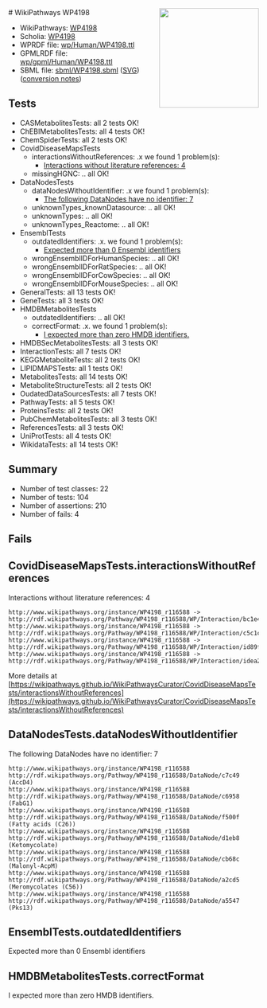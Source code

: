 <img style="float: right; width: 200px" src="../logo.png" />
# WikiPathways WP4198

* WikiPathways: [WP4198](https://identifiers.org/wikipathways:WP4198)
* Scholia: [WP4198](https://scholia.toolforge.org/wikipathways/WP4198)
* WPRDF file: [wp/Human/WP4198.ttl](../wp/Human/WP4198.ttl)
* GPMLRDF file: [wp/gpml/Human/WP4198.ttl](../wp/gpml/Human/WP4198.ttl)
* SBML file: [sbml/WP4198.sbml](../sbml/WP4198.sbml) ([SVG](../sbml/WP4198.svg)) ([conversion notes](../sbml/WP4198.txt))

## Tests
* CASMetabolitesTests: all 2 tests OK!
* ChEBIMetabolitesTests: all 4 tests OK!
* ChemSpiderTests: all 2 tests OK!
* CovidDiseaseMapsTests
    * interactionsWithoutReferences: .x we found 1 problem(s):
        * [Interactions without literature references: 4](#2e295932)
    * missingHGNC: .. all OK!
* DataNodesTests
    * dataNodesWithoutIdentifier: .x we found 1 problem(s):
        * [The following DataNodes have no identifier: 7](#d2d32fa6)
    * unknownTypes_knownDatasource: .. all OK!
    * unknownTypes: .. all OK!
    * unknownTypes_Reactome: .. all OK!
* EnsemblTests
    * outdatedIdentifiers: .x. we found 1 problem(s):
        * [Expected more than 0 Ensembl identifiers](#f44398b7)
    * wrongEnsemblIDForHumanSpecies: .. all OK!
    * wrongEnsemblIDForRatSpecies: .. all OK!
    * wrongEnsemblIDForCowSpecies: .. all OK!
    * wrongEnsemblIDForMouseSpecies: .. all OK!
* GeneralTests: all 13 tests OK!
* GeneTests: all 3 tests OK!
* HMDBMetabolitesTests
    * outdatedIdentifiers: .. all OK!
    * correctFormat: .x. we found 1 problem(s):
        * [I expected more than zero HMDB identifiers.](#ad154c1e)
* HMDBSecMetabolitesTests: all 3 tests OK!
* InteractionTests: all 7 tests OK!
* KEGGMetaboliteTests: all 2 tests OK!
* LIPIDMAPSTests: all 1 tests OK!
* MetabolitesTests: all 14 tests OK!
* MetaboliteStructureTests: all 2 tests OK!
* OudatedDataSourcesTests: all 7 tests OK!
* PathwayTests: all 5 tests OK!
* ProteinsTests: all 2 tests OK!
* PubChemMetabolitesTests: all 3 tests OK!
* ReferencesTests: all 3 tests OK!
* UniProtTests: all 4 tests OK!
* WikidataTests: all 14 tests OK!


## Summary

* Number of test classes: 22
* Number of tests: 104
* Number of assertions: 210
* Number of fails: 4

## Fails

<a name="2e295932" />

## CovidDiseaseMapsTests.interactionsWithoutReferences

Interactions without literature references: 4
```
http://www.wikipathways.org/instance/WP4198_r116588 -> http://rdf.wikipathways.org/Pathway/WP4198_r116588/WP/Interaction/bc1e4
http://www.wikipathways.org/instance/WP4198_r116588 -> http://rdf.wikipathways.org/Pathway/WP4198_r116588/WP/Interaction/c5c1c
http://www.wikipathways.org/instance/WP4198_r116588 -> http://rdf.wikipathways.org/Pathway/WP4198_r116588/WP/Interaction/id89fd7056
http://www.wikipathways.org/instance/WP4198_r116588 -> http://rdf.wikipathways.org/Pathway/WP4198_r116588/WP/Interaction/idea29b0b8
```

More details at [https://wikipathways.github.io/WikiPathwaysCurator/CovidDiseaseMapsTests/interactionsWithoutReferences](https://wikipathways.github.io/WikiPathwaysCurator/CovidDiseaseMapsTests/interactionsWithoutReferences)

<a name="d2d32fa6" />

## DataNodesTests.dataNodesWithoutIdentifier

The following DataNodes have no identifier: 7
```
http://www.wikipathways.org/instance/WP4198_r116588 http://rdf.wikipathways.org/Pathway/WP4198_r116588/DataNode/c7c49 (AccD4)
http://www.wikipathways.org/instance/WP4198_r116588 http://rdf.wikipathways.org/Pathway/WP4198_r116588/DataNode/c6958 (FabG1)
http://www.wikipathways.org/instance/WP4198_r116588 http://rdf.wikipathways.org/Pathway/WP4198_r116588/DataNode/f500f (Fatty acids (C26))
http://www.wikipathways.org/instance/WP4198_r116588 http://rdf.wikipathways.org/Pathway/WP4198_r116588/DataNode/d1eb8 (Ketomycolate)
http://www.wikipathways.org/instance/WP4198_r116588 http://rdf.wikipathways.org/Pathway/WP4198_r116588/DataNode/cb68c (Malonyl-AcpM)
http://www.wikipathways.org/instance/WP4198_r116588 http://rdf.wikipathways.org/Pathway/WP4198_r116588/DataNode/a2cd5 (Meromycolates (C56))
http://www.wikipathways.org/instance/WP4198_r116588 http://rdf.wikipathways.org/Pathway/WP4198_r116588/DataNode/a5547 (Pks13)
```

<a name="f44398b7" />

## EnsemblTests.outdatedIdentifiers

Expected more than 0 Ensembl identifiers
<a name="ad154c1e" />

## HMDBMetabolitesTests.correctFormat

I expected more than zero HMDB identifiers.

